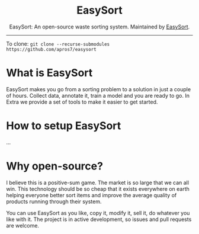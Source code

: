 <div align="center">

<h1>EasySort</h1>

EasySort: An open-source waste sorting system. Maintained by [EasySort](https://github.com/Easysort).
</div>

---

To clone: ```git clone --recurse-submodules https://github.com/apros7/easysort```

# What is EasySort
EasySort makes you go from a sorting problem to a solution in just a couple of hours. Collect data, annotate it, train a model and you are ready to go.
In Extra we provide a set of tools to make it easier to get started.

# How to setup EasySort
...

# Why open-source?
I believe this is a positive-sum game. The market is so large that we can all win. This technology should be so cheap that it exists everywhere on earth helping everyone better sort items and improve the average quality of products running through their system.

You can use EasySort as you like, copy it, modify it, sell it, do whatever you like with it. The project is in active development, so issues and pull requests are welcome.
